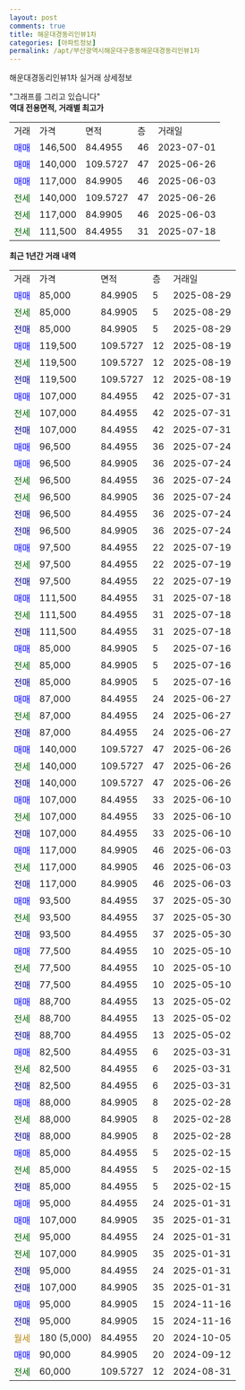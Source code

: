 ```yaml
---
layout: post
comments: true
title: 해운대경동리인뷰1차
categories: [아파트정보]
permalink: /apt/부산광역시해운대구중동해운대경동리인뷰1차
---
```


해운대경동리인뷰1차 실거래 상세정보

<script type="text/javascript">
  google.charts.load('current', {'packages':['line', 'corechart']});
  google.charts.setOnLoadCallback(drawChart);

  function drawChart() {
    var data = new google.visualization.DataTable();
    data.addColumn('date', '거래일');
    data.addColumn('number', "매매");
    data.addColumn('number', "전세");
    data.addColumn('number', "전매");

    data.addRows([[new Date(Date.parse("2025-08-29")), 85000, null, null], [new Date(Date.parse("2025-08-29")), null, 85000, null], [new Date(Date.parse("2025-08-29")), null, null, 85000], [new Date(Date.parse("2025-08-19")), 119500, null, null], [new Date(Date.parse("2025-08-19")), null, 119500, null], [new Date(Date.parse("2025-08-19")), null, null, 119500], [new Date(Date.parse("2025-07-31")), 107000, null, null], [new Date(Date.parse("2025-07-31")), null, 107000, null], [new Date(Date.parse("2025-07-31")), null, null, 107000], [new Date(Date.parse("2025-07-24")), 96500, null, null], [new Date(Date.parse("2025-07-24")), 96500, null, null], [new Date(Date.parse("2025-07-24")), null, 96500, null], [new Date(Date.parse("2025-07-24")), null, 96500, null], [new Date(Date.parse("2025-07-24")), null, null, 96500], [new Date(Date.parse("2025-07-24")), null, null, 96500], [new Date(Date.parse("2025-07-19")), 97500, null, null], [new Date(Date.parse("2025-07-19")), null, 97500, null], [new Date(Date.parse("2025-07-19")), null, null, 97500], [new Date(Date.parse("2025-07-18")), 111500, null, null], [new Date(Date.parse("2025-07-18")), null, 111500, null], [new Date(Date.parse("2025-07-18")), null, null, 111500], [new Date(Date.parse("2025-07-16")), 85000, null, null], [new Date(Date.parse("2025-07-16")), null, 85000, null], [new Date(Date.parse("2025-07-16")), null, null, 85000], [new Date(Date.parse("2025-06-27")), 87000, null, null], [new Date(Date.parse("2025-06-27")), null, 87000, null], [new Date(Date.parse("2025-06-27")), null, null, 87000], [new Date(Date.parse("2025-06-26")), 140000, null, null], [new Date(Date.parse("2025-06-26")), null, 140000, null], [new Date(Date.parse("2025-06-26")), null, null, 140000], [new Date(Date.parse("2025-06-10")), 107000, null, null], [new Date(Date.parse("2025-06-10")), null, 107000, null], [new Date(Date.parse("2025-06-10")), null, null, 107000], [new Date(Date.parse("2025-06-03")), 117000, null, null], [new Date(Date.parse("2025-06-03")), null, 117000, null], [new Date(Date.parse("2025-06-03")), null, null, 117000], [new Date(Date.parse("2025-05-30")), 93500, null, null], [new Date(Date.parse("2025-05-30")), null, 93500, null], [new Date(Date.parse("2025-05-30")), null, null, 93500], [new Date(Date.parse("2025-05-10")), 77500, null, null], [new Date(Date.parse("2025-05-10")), null, 77500, null], [new Date(Date.parse("2025-05-10")), null, null, 77500], [new Date(Date.parse("2025-05-02")), 88700, null, null], [new Date(Date.parse("2025-05-02")), null, 88700, null], [new Date(Date.parse("2025-05-02")), null, null, 88700], [new Date(Date.parse("2025-03-31")), 82500, null, null], [new Date(Date.parse("2025-03-31")), null, 82500, null], [new Date(Date.parse("2025-03-31")), null, null, 82500], [new Date(Date.parse("2025-02-28")), 88000, null, null], [new Date(Date.parse("2025-02-28")), null, 88000, null], [new Date(Date.parse("2025-02-28")), null, null, 88000], [new Date(Date.parse("2025-02-15")), 85000, null, null], [new Date(Date.parse("2025-02-15")), null, 85000, null], [new Date(Date.parse("2025-02-15")), null, null, 85000], [new Date(Date.parse("2025-01-31")), 95000, null, null], [new Date(Date.parse("2025-01-31")), 107000, null, null], [new Date(Date.parse("2025-01-31")), null, 95000, null], [new Date(Date.parse("2025-01-31")), null, 107000, null], [new Date(Date.parse("2025-01-31")), null, null, 95000], [new Date(Date.parse("2025-01-31")), null, null, 107000], [new Date(Date.parse("2024-11-16")), 95000, null, null], [new Date(Date.parse("2024-11-16")), null, null, 95000], [new Date(Date.parse("2024-10-05")), null, null, null], [new Date(Date.parse("2024-09-12")), 90000, null, null], [new Date(Date.parse("2024-08-31")), null, 60000, null]]);

    var options = {
      hAxis: {
        format: 'yyyy/MM/dd'
      },    
      lineWidth: 0,
      pointsVisible: true,    
      title: '최근 1년간 유형별 실거래가 분포',
      legend: { position: 'bottom' }
    };

    var formatter = new google.visualization.NumberFormat({pattern:'###,###'} );
    formatter.format(data, 1);
    formatter.format(data, 2);
    
    setTimeout(function() {
        var chart = new google.visualization.LineChart(document.getElementById('columnchart_material'));
        chart.draw(data, (options));
        document.getElementById('loading').style.display = 'none';
    }, 200);
  }
</script>


<div id="loading" style="z-index:20; display: block; margin-left: 0px">"그래프를 그리고 있습니다"</div>
<div id="columnchart_material" style="width: 95%; margin-left: 0px; display: block"></div>
<!-- contents start -->
<b>역대 전용면적, 거래별 최고가</b>
<table class="sortable">
    <tr>
      <td>거래</td>
      <td>가격</td>
      <td>면적</td>
      <td>층</td>
      <td>거래일</td>
    </tr>
        <tr>
          <td><a style="color: blue">매매</a></td>
          <td>146,500</td>
          <td>84.4955</td>
          <td>46</td>
          <td>2023-07-01</td>
        </tr>            <tr>
          <td><a style="color: blue">매매</a></td>
          <td>140,000</td>
          <td>109.5727</td>
          <td>47</td>
          <td>2025-06-26</td>
        </tr>            <tr>
          <td><a style="color: blue">매매</a></td>
          <td>117,000</td>
          <td>84.9905</td>
          <td>46</td>
          <td>2025-06-03</td>
        </tr>        
        <tr>
              <td><a style="color: darkgreen">전세</a></td>
              <td>140,000</td>
              <td>109.5727</td>
              <td>47</td>
              <td>2025-06-26</td>
            </tr>            <tr>
              <td><a style="color: darkgreen">전세</a></td>
              <td>117,000</td>
              <td>84.9905</td>
              <td>46</td>
              <td>2025-06-03</td>
            </tr>            <tr>
              <td><a style="color: darkgreen">전세</a></td>
              <td>111,500</td>
              <td>84.4955</td>
              <td>31</td>
              <td>2025-07-18</td>
            </tr>        
    
</table>

<b>최근 1년간 거래 내역</b>

<table class="sortable">
    <tr>
      <td>거래</td>
      <td>가격</td>
      <td>면적</td>
      <td>층</td>
      <td>거래일</td>
    </tr>
    <tr>
      <td><a style="color: blue">매매</a></td>
      <td>85,000</td>
      <td>84.9905</td>
      <td>5</td>
      <td>2025-08-29</td>
    </tr>          <tr>
      <td><a style="color: darkgreen">전세</a></td>
      <td>85,000</td>
      <td>84.9905</td>
      <td>5</td>
      <td>2025-08-29</td>
    </tr>          <tr>
      <td><a style="color: darkblue">전매</a></td>
      <td>85,000</td>
      <td>84.9905</td>
      <td>5</td>
      <td>2025-08-29</td>
    </tr>          <tr>
      <td><a style="color: blue">매매</a></td>
      <td>119,500</td>
      <td>109.5727</td>
      <td>12</td>
      <td>2025-08-19</td>
    </tr>          <tr>
      <td><a style="color: darkgreen">전세</a></td>
      <td>119,500</td>
      <td>109.5727</td>
      <td>12</td>
      <td>2025-08-19</td>
    </tr>          <tr>
      <td><a style="color: darkblue">전매</a></td>
      <td>119,500</td>
      <td>109.5727</td>
      <td>12</td>
      <td>2025-08-19</td>
    </tr>          <tr>
      <td><a style="color: blue">매매</a></td>
      <td>107,000</td>
      <td>84.4955</td>
      <td>42</td>
      <td>2025-07-31</td>
    </tr>          <tr>
      <td><a style="color: darkgreen">전세</a></td>
      <td>107,000</td>
      <td>84.4955</td>
      <td>42</td>
      <td>2025-07-31</td>
    </tr>          <tr>
      <td><a style="color: darkblue">전매</a></td>
      <td>107,000</td>
      <td>84.4955</td>
      <td>42</td>
      <td>2025-07-31</td>
    </tr>          <tr>
      <td><a style="color: blue">매매</a></td>
      <td>96,500</td>
      <td>84.4955</td>
      <td>36</td>
      <td>2025-07-24</td>
    </tr>          <tr>
      <td><a style="color: blue">매매</a></td>
      <td>96,500</td>
      <td>84.9905</td>
      <td>36</td>
      <td>2025-07-24</td>
    </tr>          <tr>
      <td><a style="color: darkgreen">전세</a></td>
      <td>96,500</td>
      <td>84.4955</td>
      <td>36</td>
      <td>2025-07-24</td>
    </tr>          <tr>
      <td><a style="color: darkgreen">전세</a></td>
      <td>96,500</td>
      <td>84.9905</td>
      <td>36</td>
      <td>2025-07-24</td>
    </tr>          <tr>
      <td><a style="color: darkblue">전매</a></td>
      <td>96,500</td>
      <td>84.4955</td>
      <td>36</td>
      <td>2025-07-24</td>
    </tr>          <tr>
      <td><a style="color: darkblue">전매</a></td>
      <td>96,500</td>
      <td>84.9905</td>
      <td>36</td>
      <td>2025-07-24</td>
    </tr>          <tr>
      <td><a style="color: blue">매매</a></td>
      <td>97,500</td>
      <td>84.4955</td>
      <td>22</td>
      <td>2025-07-19</td>
    </tr>          <tr>
      <td><a style="color: darkgreen">전세</a></td>
      <td>97,500</td>
      <td>84.4955</td>
      <td>22</td>
      <td>2025-07-19</td>
    </tr>          <tr>
      <td><a style="color: darkblue">전매</a></td>
      <td>97,500</td>
      <td>84.4955</td>
      <td>22</td>
      <td>2025-07-19</td>
    </tr>          <tr>
      <td><a style="color: blue">매매</a></td>
      <td>111,500</td>
      <td>84.4955</td>
      <td>31</td>
      <td>2025-07-18</td>
    </tr>          <tr>
      <td><a style="color: darkgreen">전세</a></td>
      <td>111,500</td>
      <td>84.4955</td>
      <td>31</td>
      <td>2025-07-18</td>
    </tr>          <tr>
      <td><a style="color: darkblue">전매</a></td>
      <td>111,500</td>
      <td>84.4955</td>
      <td>31</td>
      <td>2025-07-18</td>
    </tr>          <tr>
      <td><a style="color: blue">매매</a></td>
      <td>85,000</td>
      <td>84.9905</td>
      <td>5</td>
      <td>2025-07-16</td>
    </tr>          <tr>
      <td><a style="color: darkgreen">전세</a></td>
      <td>85,000</td>
      <td>84.9905</td>
      <td>5</td>
      <td>2025-07-16</td>
    </tr>          <tr>
      <td><a style="color: darkblue">전매</a></td>
      <td>85,000</td>
      <td>84.9905</td>
      <td>5</td>
      <td>2025-07-16</td>
    </tr>          <tr>
      <td><a style="color: blue">매매</a></td>
      <td>87,000</td>
      <td>84.4955</td>
      <td>24</td>
      <td>2025-06-27</td>
    </tr>          <tr>
      <td><a style="color: darkgreen">전세</a></td>
      <td>87,000</td>
      <td>84.4955</td>
      <td>24</td>
      <td>2025-06-27</td>
    </tr>          <tr>
      <td><a style="color: darkblue">전매</a></td>
      <td>87,000</td>
      <td>84.4955</td>
      <td>24</td>
      <td>2025-06-27</td>
    </tr>          <tr>
      <td><a style="color: blue">매매</a></td>
      <td>140,000</td>
      <td>109.5727</td>
      <td>47</td>
      <td>2025-06-26</td>
    </tr>          <tr>
      <td><a style="color: darkgreen">전세</a></td>
      <td>140,000</td>
      <td>109.5727</td>
      <td>47</td>
      <td>2025-06-26</td>
    </tr>          <tr>
      <td><a style="color: darkblue">전매</a></td>
      <td>140,000</td>
      <td>109.5727</td>
      <td>47</td>
      <td>2025-06-26</td>
    </tr>          <tr>
      <td><a style="color: blue">매매</a></td>
      <td>107,000</td>
      <td>84.4955</td>
      <td>33</td>
      <td>2025-06-10</td>
    </tr>          <tr>
      <td><a style="color: darkgreen">전세</a></td>
      <td>107,000</td>
      <td>84.4955</td>
      <td>33</td>
      <td>2025-06-10</td>
    </tr>          <tr>
      <td><a style="color: darkblue">전매</a></td>
      <td>107,000</td>
      <td>84.4955</td>
      <td>33</td>
      <td>2025-06-10</td>
    </tr>          <tr>
      <td><a style="color: blue">매매</a></td>
      <td>117,000</td>
      <td>84.9905</td>
      <td>46</td>
      <td>2025-06-03</td>
    </tr>          <tr>
      <td><a style="color: darkgreen">전세</a></td>
      <td>117,000</td>
      <td>84.9905</td>
      <td>46</td>
      <td>2025-06-03</td>
    </tr>          <tr>
      <td><a style="color: darkblue">전매</a></td>
      <td>117,000</td>
      <td>84.9905</td>
      <td>46</td>
      <td>2025-06-03</td>
    </tr>          <tr>
      <td><a style="color: blue">매매</a></td>
      <td>93,500</td>
      <td>84.4955</td>
      <td>37</td>
      <td>2025-05-30</td>
    </tr>          <tr>
      <td><a style="color: darkgreen">전세</a></td>
      <td>93,500</td>
      <td>84.4955</td>
      <td>37</td>
      <td>2025-05-30</td>
    </tr>          <tr>
      <td><a style="color: darkblue">전매</a></td>
      <td>93,500</td>
      <td>84.4955</td>
      <td>37</td>
      <td>2025-05-30</td>
    </tr>          <tr>
      <td><a style="color: blue">매매</a></td>
      <td>77,500</td>
      <td>84.4955</td>
      <td>10</td>
      <td>2025-05-10</td>
    </tr>          <tr>
      <td><a style="color: darkgreen">전세</a></td>
      <td>77,500</td>
      <td>84.4955</td>
      <td>10</td>
      <td>2025-05-10</td>
    </tr>          <tr>
      <td><a style="color: darkblue">전매</a></td>
      <td>77,500</td>
      <td>84.4955</td>
      <td>10</td>
      <td>2025-05-10</td>
    </tr>          <tr>
      <td><a style="color: blue">매매</a></td>
      <td>88,700</td>
      <td>84.4955</td>
      <td>13</td>
      <td>2025-05-02</td>
    </tr>          <tr>
      <td><a style="color: darkgreen">전세</a></td>
      <td>88,700</td>
      <td>84.4955</td>
      <td>13</td>
      <td>2025-05-02</td>
    </tr>          <tr>
      <td><a style="color: darkblue">전매</a></td>
      <td>88,700</td>
      <td>84.4955</td>
      <td>13</td>
      <td>2025-05-02</td>
    </tr>          <tr>
      <td><a style="color: blue">매매</a></td>
      <td>82,500</td>
      <td>84.4955</td>
      <td>6</td>
      <td>2025-03-31</td>
    </tr>          <tr>
      <td><a style="color: darkgreen">전세</a></td>
      <td>82,500</td>
      <td>84.4955</td>
      <td>6</td>
      <td>2025-03-31</td>
    </tr>          <tr>
      <td><a style="color: darkblue">전매</a></td>
      <td>82,500</td>
      <td>84.4955</td>
      <td>6</td>
      <td>2025-03-31</td>
    </tr>          <tr>
      <td><a style="color: blue">매매</a></td>
      <td>88,000</td>
      <td>84.9905</td>
      <td>8</td>
      <td>2025-02-28</td>
    </tr>          <tr>
      <td><a style="color: darkgreen">전세</a></td>
      <td>88,000</td>
      <td>84.9905</td>
      <td>8</td>
      <td>2025-02-28</td>
    </tr>          <tr>
      <td><a style="color: darkblue">전매</a></td>
      <td>88,000</td>
      <td>84.9905</td>
      <td>8</td>
      <td>2025-02-28</td>
    </tr>          <tr>
      <td><a style="color: blue">매매</a></td>
      <td>85,000</td>
      <td>84.4955</td>
      <td>5</td>
      <td>2025-02-15</td>
    </tr>          <tr>
      <td><a style="color: darkgreen">전세</a></td>
      <td>85,000</td>
      <td>84.4955</td>
      <td>5</td>
      <td>2025-02-15</td>
    </tr>          <tr>
      <td><a style="color: darkblue">전매</a></td>
      <td>85,000</td>
      <td>84.4955</td>
      <td>5</td>
      <td>2025-02-15</td>
    </tr>          <tr>
      <td><a style="color: blue">매매</a></td>
      <td>95,000</td>
      <td>84.4955</td>
      <td>24</td>
      <td>2025-01-31</td>
    </tr>          <tr>
      <td><a style="color: blue">매매</a></td>
      <td>107,000</td>
      <td>84.9905</td>
      <td>35</td>
      <td>2025-01-31</td>
    </tr>          <tr>
      <td><a style="color: darkgreen">전세</a></td>
      <td>95,000</td>
      <td>84.4955</td>
      <td>24</td>
      <td>2025-01-31</td>
    </tr>          <tr>
      <td><a style="color: darkgreen">전세</a></td>
      <td>107,000</td>
      <td>84.9905</td>
      <td>35</td>
      <td>2025-01-31</td>
    </tr>          <tr>
      <td><a style="color: darkblue">전매</a></td>
      <td>95,000</td>
      <td>84.4955</td>
      <td>24</td>
      <td>2025-01-31</td>
    </tr>          <tr>
      <td><a style="color: darkblue">전매</a></td>
      <td>107,000</td>
      <td>84.9905</td>
      <td>35</td>
      <td>2025-01-31</td>
    </tr>          <tr>
      <td><a style="color: blue">매매</a></td>
      <td>95,000</td>
      <td>84.9905</td>
      <td>15</td>
      <td>2024-11-16</td>
    </tr>          <tr>
      <td><a style="color: darkblue">전매</a></td>
      <td>95,000</td>
      <td>84.9905</td>
      <td>15</td>
      <td>2024-11-16</td>
    </tr>          <tr>
      <td><a style="color: darkgoldenrod">월세</a></td>
      <td>180 (5,000)</td>
      <td>84.4955</td>
      <td>20</td>
      <td>2024-10-05</td>
    </tr>          <tr>
      <td><a style="color: blue">매매</a></td>
      <td>90,000</td>
      <td>84.9905</td>
      <td>20</td>
      <td>2024-09-12</td>
    </tr>          <tr>
      <td><a style="color: darkgreen">전세</a></td>
      <td>60,000</td>
      <td>109.5727</td>
      <td>12</td>
      <td>2024-08-31</td>
    </tr>      </table>
<!-- contents end -->    


